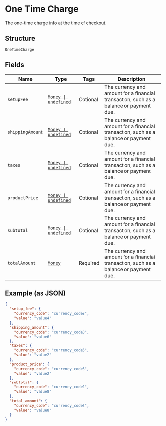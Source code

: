 
# One Time Charge

The one-time charge info at the time of checkout.

## Structure

`OneTimeCharge`

## Fields

| Name | Type | Tags | Description |
|  --- | --- | --- | --- |
| `setupFee` | [`Money \| undefined`](../../doc/models/money.md) | Optional | The currency and amount for a financial transaction, such as a balance or payment due. |
| `shippingAmount` | [`Money \| undefined`](../../doc/models/money.md) | Optional | The currency and amount for a financial transaction, such as a balance or payment due. |
| `taxes` | [`Money \| undefined`](../../doc/models/money.md) | Optional | The currency and amount for a financial transaction, such as a balance or payment due. |
| `productPrice` | [`Money \| undefined`](../../doc/models/money.md) | Optional | The currency and amount for a financial transaction, such as a balance or payment due. |
| `subtotal` | [`Money \| undefined`](../../doc/models/money.md) | Optional | The currency and amount for a financial transaction, such as a balance or payment due. |
| `totalAmount` | [`Money`](../../doc/models/money.md) | Required | The currency and amount for a financial transaction, such as a balance or payment due. |

## Example (as JSON)

```json
{
  "setup_fee": {
    "currency_code": "currency_code8",
    "value": "value4"
  },
  "shipping_amount": {
    "currency_code": "currency_code0",
    "value": "value6"
  },
  "taxes": {
    "currency_code": "currency_code6",
    "value": "value2"
  },
  "product_price": {
    "currency_code": "currency_code6",
    "value": "value2"
  },
  "subtotal": {
    "currency_code": "currency_code2",
    "value": "value8"
  },
  "total_amount": {
    "currency_code": "currency_code2",
    "value": "value8"
  }
}
```


